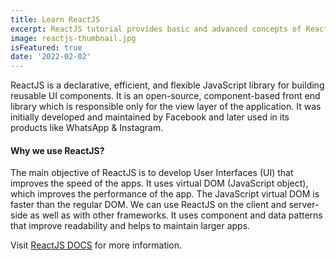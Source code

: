 ```yaml
---
title: Learn ReactJS
excerpt: ReactJS tutorial provides basic and advanced concepts of ReactJS. Currently, ReactJS is one of the most popular JavaScript front-end libraries which has a strong foundation and a large community.
image: reactjs-thumbnail.jpg
isFeatured: true
date: '2022-02-02'
---
```


ReactJS is a declarative, efficient, and flexible JavaScript library for building reusable UI components. It is an open-source, component-based front end library which is responsible only for the view layer of the application. It was initially developed and maintained by Facebook and later used in its products like WhatsApp & Instagram.

#### Why we use ReactJS?
The main objective of ReactJS is to develop User Interfaces (UI) that improves the speed of the apps. It uses virtual DOM (JavaScript object), which improves the performance of the app. The JavaScript virtual DOM is faster than the regular DOM. We can use ReactJS on the client and server-side as well as with other frameworks. It uses component and data patterns that improve readability and helps to maintain larger apps.

Visit [ReactJS DOCS](https://reactjs.org/) for more information.